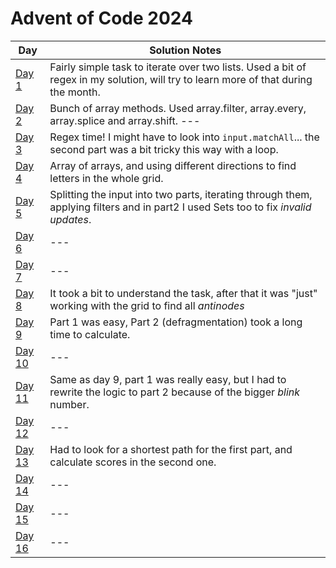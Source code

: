 # Advent of Code 2024

| Day                                            | Solution Notes                                                                                                                      |
| ---------------------------------------------- | ----------------------------------------------------------------------------------------------------------------------------------- |
| [Day 1](https://adventofcode.com/2024/day/1)   | Fairly simple task to iterate over two lists. Used a bit of regex in my solution, will try to learn more of that during the month.  |
| [Day 2](https://adventofcode.com/2024/day/2)   | Bunch of array methods. Used array.filter, array.every, array.splice and array.shift. ---                                           |
| [Day 3](https://adventofcode.com/2024/day/3)   | Regex time! I might have to look into `input.matchAll`... the second part was a bit tricky this way with a loop.                    |
| [Day 4](https://adventofcode.com/2024/day/4)   | Array of arrays, and using different directions to find letters in the whole grid.                                                  |
| [Day 5](https://adventofcode.com/2024/day/5)   | Splitting the input into two parts, iterating through them, applying filters and in part2 I used Sets too to fix _invalid updates_. |
| [Day 6](https://adventofcode.com/2024/day/6)   | ---                                                                                                                                 |
| [Day 7](https://adventofcode.com/2024/day/7)   | ---                                                                                                                                 |
| [Day 8](https://adventofcode.com/2024/day/8)   | It took a bit to understand the task, after that it was "just" working with the grid to find all _antinodes_                        |
| [Day 9](https://adventofcode.com/2024/day/9)   | Part 1 was easy, Part 2 (defragmentation) took a long time to calculate.                                                            |
| [Day 10](https://adventofcode.com/2024/day/10) | ---                                                                                                                                 |
| [Day 11](https://adventofcode.com/2024/day/11) | Same as day 9, part 1 was really easy, but I had to rewrite the logic to part 2 because of the bigger _blink_ number.               |
| [Day 12](https://adventofcode.com/2024/day/12) | ---                                                                                                                                 |
| [Day 13](https://adventofcode.com/2024/day/13) | Had to look for a shortest path for the first part, and calculate scores in the second one.                                         |
| [Day 14](https://adventofcode.com/2024/day/14) | ---                                                                                                                                 |
| [Day 15](https://adventofcode.com/2024/day/15) | ---                                                                                                                                 |
| [Day 16](https://adventofcode.com/2024/day/16) | ---                                                                                                                                 |

